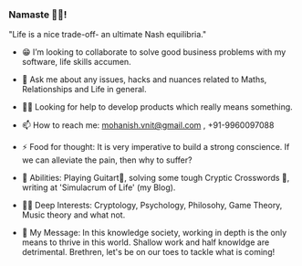 ### Namaste 🙏🏻! 

"Life is a nice trade-off- an ultimate Nash equilibria."

- 😁 I’m looking to collaborate to solve good business problems with my software, life skills accumen.

- 💬 Ask me about any issues, hacks and nuances related to Maths, Relationships and Life in general.

- 🤝🏻 Looking for help to develop products which really means something.

- 📫 How to reach me: mohanish.vnit@gmail.com , +91-9960097088

- ⚡ Food for thought: It is very imperative to build a strong conscience. If we can alleviate the pain, then why to suffer?

- 💙 Abilities: Playing Guitart🎸, solving some tough Cryptic Crosswords 📰, writing at 'Simulacrum of Life' (my Blog).

- 🤟🏻 Deep Interests: Cryptology, Psychology, Philosohy, Game Theory, Music theory and what not. 

- 🎐 My Message: In this knowledge society, working in depth is the only means to thrive in this world. Shallow work and half knowldge are detrimental.
	   Brethren, let's be on our toes to tackle what is coming! 

<!--
**MohanishTikekar/MohanishTikekar** is a ✨ _special_ ✨ repository because its `README.md` (this file) appears on your GitHub profile.

